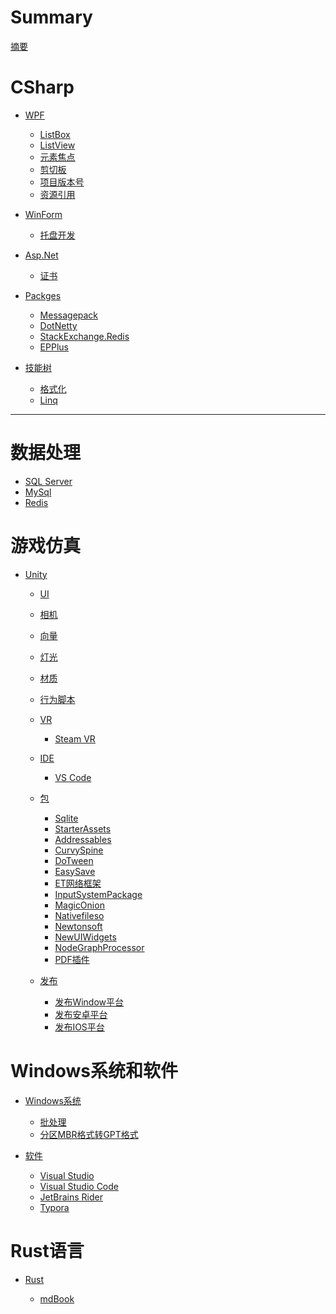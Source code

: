 # Summary 

[摘要](introduction.md)

# CSharp

- [WPF](c-sharp/wpf/index.md)

  - [ListBox](c-sharp/wpf/listbox.md)
  - [ListView](c-sharp/wpf/listview.md)
  - [元素焦点](c-sharp/wpf/元素焦点.md)
  - [剪切板](c-sharp/wpf/剪切板.md)
  - [项目版本号](c-sharp/wpf/项目版本号.md)
  - [资源引用](c-sharp/wpf/资源引用.md)
- [WinForm]()
  - [托盘开发](c-sharp/winform/tray.md)
- [Asp.Net](c-sharp/aspnet/index.md)
  - [证书](c-sharp/aspnet/证书.md)

- [Packges](c-sharp/packges/index.md)

  - [Messagepack](c-sharp/packges/messagepack.md)
  - [DotNetty](c-sharp/packges/dotnetty.md)
  - [StackExchange.Redis](c-sharp/packges/stackexchange-redis.md)
  - [EPPlus](c-sharp/packges/epplus.md)

- [技能树](c-sharp/技能树/index.md)

  - [格式化](c-sharp/技能树/format.md)
  - [Linq](c-sharp/技能树/linq.md)


---

# 数据处理

- [SQL Server](database/sql-server.md)
- [MySql](database/my-sql.md)
- [Redis](database/redis.md)


# 游戏仿真

- [Unity]()
  - [UI](unity/ui.md)
  - [相机](unity/camera.md)
  - [向量](unity/vector.md)
  - [灯光](unity/lighting.md)
  - [材质](unity/material-shader.md)
  - [行为脚本](unity/monobehavior.md)
 
  - [VR]()
    - [Steam VR](unity/vr/SteamVR.md)
  - [IDE]()
    - [VS Code](unity/ide-vscode.md)
  - [包]()
    - [Sqlite](unity/packges/sqlite.md)
    - [StarterAssets](unity/packges/StarterAssets.md)
    - [Addressables](unity/packges/Addressables.md)
    - [CurvySpine](unity/packges/CurvySpine.md)
    - [DoTween](unity/packges/DoTween.md)
    - [EasySave](unity/packges/EasySave.md)
    - [ET网络框架](unity/packges/ET网络框架.md)
    - [InputSystemPackage](unity/packges/InputSystemPackage.md)
    - [MagicOnion](unity/packges/MagicOnion.md)
    - [Nativefileso](unity/packges/Nativefileso.md)
    - [Newtonsoft](unity/packges/Newtonsoft.md)
    - [NewUIWidgets](unity/packges/NewUIWidgets.md)
    - [NodeGraphProcessor](unity/packges/NodeGraphProcessor.md)
    - [PDF插件](unity/packges/PDF插件.md)
  - [发布]()
    - [发布Window平台](unity/build-window.md)
    - [发布安卓平台](unity/build-android.md)
    - [发布IOS平台](unity/build-ios.md)



# Windows系统和软件

- [Windows系统]()

  - [批处理](windows/bat-file.md)
  - [分区MBR格式转GPT格式](windows/mbr-gpt.md)

- [软件](softs/index.md)

  - [Visual Studio](softs/visual-studio.md)
  - [Visual Studio Code](softs/visual-studio-code.md)
  - [JetBrains Rider](softs/jetbrains-rider.md)
  - [Typora](softs/typora.md)

# Rust语言

- [Rust]()

  - [mdBook](rust/mdbook.md)
